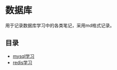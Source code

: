 # 数据库

用于记录数据库学习中的各类笔记，采用md格式记录。

## 目录

* [mysql学习](./mysql/Index.md)
* [redis学习](./redis/Index.md)
